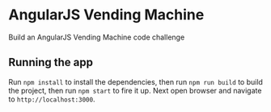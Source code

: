 # AngularJS Vending Machine

Build an AngularJS Vending Machine code challenge

## Running the app

Run `npm install` to install the dependencies, then run `npm run build` to build the project, then run `npm start` to fire it up. Next open browser and navigate to `http://localhost:3000`.